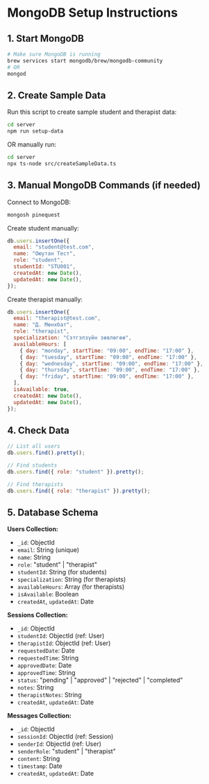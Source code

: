 # MongoDB Setup Instructions

## 1. Start MongoDB

```bash
# Make sure MongoDB is running
brew services start mongodb/brew/mongodb-community
# OR
mongod
```

## 2. Create Sample Data

Run this script to create sample student and therapist data:

```bash
cd server
npm run setup-data
```

OR manually run:

```bash
cd server
npx ts-node src/createSampleData.ts
```

## 3. Manual MongoDB Commands (if needed)

Connect to MongoDB:

```bash
mongosh pinequest
```

Create student manually:

```javascript
db.users.insertOne({
  email: "student@test.com",
  name: "Оюутан Тест",
  role: "student",
  studentId: "STU001",
  createdAt: new Date(),
  updatedAt: new Date(),
});
```

Create therapist manually:

```javascript
db.users.insertOne({
  email: "therapist@test.com",
  name: "Д. Мөнхбат",
  role: "therapist",
  specialization: "Сэтгэлзүйн зөвлөгөө",
  availableHours: [
    { day: "monday", startTime: "09:00", endTime: "17:00" },
    { day: "tuesday", startTime: "09:00", endTime: "17:00" },
    { day: "wednesday", startTime: "09:00", endTime: "17:00" },
    { day: "thursday", startTime: "09:00", endTime: "17:00" },
    { day: "friday", startTime: "09:00", endTime: "17:00" },
  ],
  isAvailable: true,
  createdAt: new Date(),
  updatedAt: new Date(),
});
```

## 4. Check Data

```javascript
// List all users
db.users.find().pretty();

// Find students
db.users.find({ role: "student" }).pretty();

// Find therapists
db.users.find({ role: "therapist" }).pretty();
```

## 5. Database Schema

**Users Collection:**

- `_id`: ObjectId
- `email`: String (unique)
- `name`: String
- `role`: "student" | "therapist"
- `studentId`: String (for students)
- `specialization`: String (for therapists)
- `availableHours`: Array (for therapists)
- `isAvailable`: Boolean
- `createdAt`, `updatedAt`: Date

**Sessions Collection:**

- `_id`: ObjectId
- `studentId`: ObjectId (ref: User)
- `therapistId`: ObjectId (ref: User)
- `requestedDate`: Date
- `requestedTime`: String
- `approvedDate`: Date
- `approvedTime`: String
- `status`: "pending" | "approved" | "rejected" | "completed"
- `notes`: String
- `therapistNotes`: String
- `createdAt`, `updatedAt`: Date

**Messages Collection:**

- `_id`: ObjectId
- `sessionId`: ObjectId (ref: Session)
- `senderId`: ObjectId (ref: User)
- `senderRole`: "student" | "therapist"
- `content`: String
- `timestamp`: Date
- `createdAt`, `updatedAt`: Date

